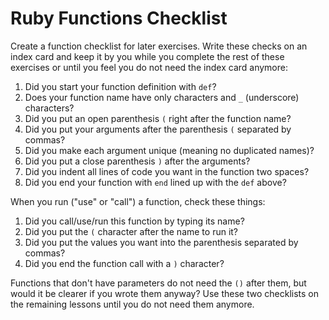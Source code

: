 # Ruby Functions Checklist

Create a function checklist for later exercises. Write these checks on an index card and keep it by you while you complete the rest of these exercises or until you feel you do not need the index card anymore:

1. Did you start your function definition with `def`?
2. Does your function name have only characters and `_` (underscore) characters?
3. Did you put an open parenthesis `(` right after the function name?
4. Did you put your arguments after the parenthesis `(` separated by commas?
5. Did you make each argument unique (meaning no duplicated names)?
6. Did you put a close parenthesis `)` after the arguments?
7. Did you indent all lines of code you want in the function two spaces?
8. Did you end your function with `end` lined up with the `def` above?

When you run ("use" or "call") a function, check these things:

1. Did you call/use/run this function by typing its name?
2. Did you put the `(` character after the name to run it?
3. Did you put the values you want into the parenthesis separated by commas?
4. Did you end the function call with a `)` character?

Functions that don't have parameters do not need the `()` after them, but would it be clearer if you wrote them anyway?
Use these two checklists on the remaining lessons until you do not need them anymore.